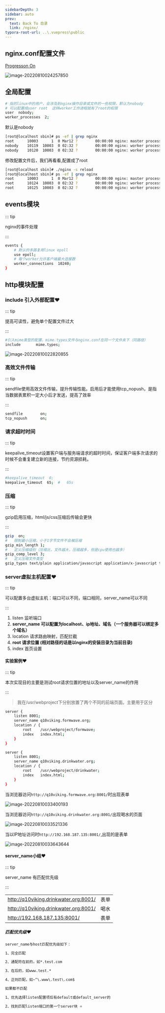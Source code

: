 ```yaml
---
sidebarDepth: 3
sidebar: auto
prev:
  text: Back To 目录
  link: /nginx/
typora-root-url: ..\.vuepress\public
---
```




## nginx.conf配置文件

[Progresson On](https://www.processon.com/view/link/62f2a1ad5653bb1344cca1fa)

![image-20220810024257850](/images/nginx/image-20220810020213337.png)



## 全局配置

```sh
# 指的linux中的用户，会涉及到nginx操作目录或文件的一些权限，默认为nobody
# 可以配置成user root  这样worker工作进程就有了root的权限
user  nobody;
worker_processes  2;
```

默认是nobody

```sh
[root@localhost sbin]# ps -ef | grep nginx
root      10003      1  0 Mar12 ?        00:00:00 nginx: master process ./nginx
nobody    10119  10003  0 02:32 ?        00:00:00 nginx: worker process
nobody    10120  10003  0 02:32 ?        00:00:00 nginx: worker process
```
修改配置文件后，我们再看看,配置成了root

```sh
[root@localhost sbin]# ./nginx -s reload  
[root@localhost sbin]# ps -ef | grep nginx
root      10003      1  0 Mar12 ?        00:00:00 nginx: master process ./nginx
root      10124  10003  0 02:32 ?        00:00:00 nginx: worker process
root      10125  10003  0 02:32 ?        00:00:00 nginx: worker process
```



## events模块

::: tip

nginx的事件处理

:::

```sh
events {
    # 默认的多路复用linux epoll
    use	epoll;
    # 每个worker允许客户端最大连接数
    worker_connections  10240;
}
```

## http模块配置

### include 引入外部配置❤️

::: tip

提高可读性，避免单个配置文件过大

:::

```sh
#引入mime类型的配置，mime.types文件与nginx.conf在同一个文件夹下（同路径）
include       mime.types;
```

![image-20220810022820855](/images/nginx/image-20220810022820855.png)



### 高效文件传输

::: tip

sendfile使用高效文件传输，提升传输性能。启用后才能使用tcp_nopush，是指当数据表累积一定大小后才发送，提高了效率

:::

```sh
sendfile        on;
tcp_nopush      on;
```

### 请求超时时间

::: tip

keepalive_timeout设置客户端与服务端请求的超时时间，保证客户端多次请求的时候不会重复建立新的连接，节约资源损耗。

:::

```sh
#keepalive_timeout  0;
keepalive_timeout  65;	#	65s
```

### 压缩

::: tip

gzip启用压缩，html/js/css压缩后传输会更快

:::

```sh
gzip  on;
#	限制最小压缩，小于1字节文件不会被压缩
gzip_min_length 1;
#	定义压缩级别（压缩比，文件越大，压缩越多，但是cpu使用也越多）
gzip_comp_level 3;
#	定义压缩文件类型
gzip_types text/plain application/javascript application/x-javascript text/css application/xml text/javascript application/x-httpd-php image/jpeg  image/gif  image/png application/json;

```



### server虚拟主机配置❤️

::: tip

可以配置多台虚拟主机：端口可以不同，端口相同，server_name可以不同

:::

1. listen 监听端口
2. **server_name 可以配置为localhost、ip地址、域名（一个服务器可以绑定多个域名）**
3. location 请求路由映射，匹配拦截
4. **root 请求位置 (相对路径的话是以nginx的安装目录为当前目录)**
5. index 首页设置

#### 实验案例❤️

::: tip

本次实现目的主要是测试root请求位置的地址以及server_name的作用

:::

> 我在/usr/webproject下分别放置了两个不同的前端页面。主要用于区分

```sh
server {
    listen 8001;
    server_name q10viking.formwave.org;
    location / {
        root    /usr/webproject/formwave;
        index   index.html;
    }
}

server {
    listen 8001;
    server_name q10viking.drinkwater.org;
    location / {
        root    /usr/webproject/drinkwater;
        index   index.html;
    }
}
```



当浏览器访问`http://q10viking.formwave.org:8001/`时出现表单

![image-20220810033400193](/images/nginx/image-20220810033400193.png)

当浏览器访问`http://q10viking.drinkwater.org:8001/`出现喝水的页面

![image-20220810033521336](/images/nginx/image-20220810033521336.png)

当以IP地址访问时`http://192.168.187.135:8001/`,出现的是表单

![image-20220810033643644](/images/nginx/image-20220810033643644.png)

#### server_name小结❤️

::: tip

server_name 有匹配优先级

:::

|                                       |      |
| ------------------------------------- | ---- |
| http://q10viking.drinkwater.org:8001/ | 表单 |
| http://q10viking.drinkwater.org:8001/ | 喝水 |
| http://192.168.187.135:8001/          | 表单 |

##### 匹配优先级❤️

```sh
server_name与host匹配优先级如下：

1、完全匹配

2、通配符在前的，如*.test.com

3、在后的，如www.test.*

4、正则匹配，如~^\.www\.test\.com$

如果都不匹配

1、优先选择listen配置项后有default或default_server的

2、找到匹配listen端口的第一个server块 ⭐
```

